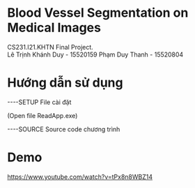 # Blood Vessel Segmentation on Medical Images
CS231.I21.KHTN Final Project.   
Lê Trịnh Khánh Duy - 15520159
Phạm Duy Thanh - 15520804
# Hướng dẫn sử dụng
----SETUP			File cài đặt

(Open file ReadApp.exe)

----SOURCE		Source code chương trình
# Demo
https://www.youtube.com/watch?v=tPx8n8WBZ14
